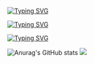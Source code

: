 [![Typing SVG](https://readme-typing-svg.herokuapp.com?color=%2336BCF7&lines=include+<iostream>)](https://git.io/typing-svg)

[![Typing SVG](https://readme-typing-svg.herokuapp.com?color=%2336BCF7&lines=int+main(){)](https://git.io/typing-svg)

[![Typing SVG](https://readme-typing-svg.herokuapp.com?color=%2336BCF7&lines=std::cout<<"Hey!+I'm+Nokskiy"})](https://git.io/typing-svg)


![Anurag's GitHub stats](https://github-readme-stats.vercel.app/api?username=Nokskiy&show_icons=true&theme=radical)
![](http://github-profile-summary-cards.vercel.app/api/cards/most-commit-language?username=Nokskiy&theme=tokyonight) 
